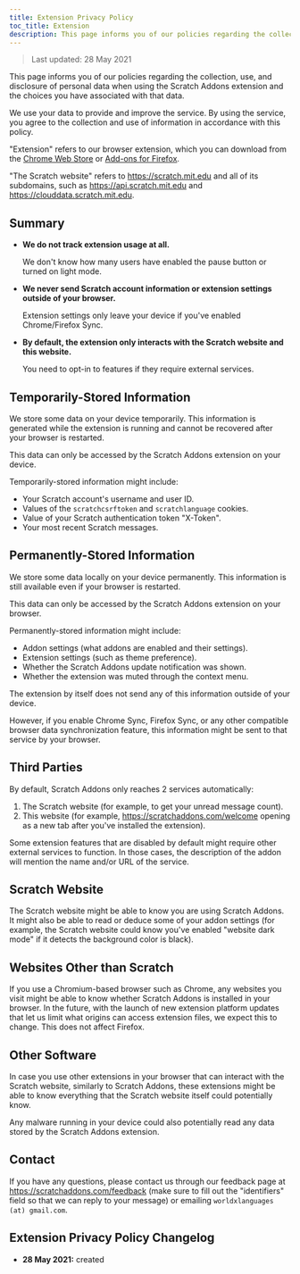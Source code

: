 ```yaml
---
title: Extension Privacy Policy
toc_title: Extension
description: This page informs you of our policies regarding the collection, use, and disclosure of personal data when using the Scratch Addons extension and the choices you have associated with that data.
---
```


> Last updated: 28 May 2021

This page informs you of our policies regarding the collection, use, and disclosure of personal data when using the Scratch Addons extension and the choices you have associated with that data.

We use your data to provide and improve the service. By using the service, you agree to the collection and use of information in accordance with this policy.

"Extension" refers to our browser extension, which you can download from the [Chrome Web Store](https://chrome.google.com/webstore/detail/fbeffbjdlemaoicjdapfpikkikjoneco) or [Add-ons for Firefox](https://addons.mozilla.org/firefox/addon/scratch-messaging-extension/).

"The Scratch website" refers to <https://scratch.mit.edu> and all of its subdomains, such as <https://api.scratch.mit.edu> and <https://clouddata.scratch.mit.edu>.  

## Summary

- **We do not track extension usage at all.**
  
  We don't know how many users have enabled the pause button or turned on light mode.

- **We never send Scratch account information or extension settings outside of your browser.**

  Extension settings only leave your device if you've enabled Chrome/Firefox Sync.

- **By default, the extension only interacts with the Scratch website and this website.**

  You need to opt-in to features if they require external services.

## Temporarily-Stored Information 

We store some data on your device temporarily. This information is generated while the extension is running and cannot be recovered after your browser is restarted. 

This data can only be accessed by the Scratch Addons extension on your device.

Temporarily-stored information might include:

- Your Scratch account's username and user ID.
- Values of the `scratchcsrftoken` and `scratchlanguage` cookies.
- Value of your Scratch authentication token "X-Token".
- Your most recent Scratch messages.

## Permanently-Stored Information

We store some data locally on your device permanently. This information is still available even if your browser is restarted. 

This data can only be accessed by the Scratch Addons extension on your browser.

Permanently-stored information might include:

- Addon settings (what addons are enabled and their settings).
- Extension settings (such as theme preference).
- Whether the Scratch Addons update notification was shown.
- Whether the extension was muted through the context menu.

The extension by itself does not send any of this information outside of your device. 

However, if you enable Chrome Sync, Firefox Sync, or any other compatible browser data synchronization feature, this information might be sent to that service by your browser.

## Third Parties

By default, Scratch Addons only reaches 2 services automatically:
1. The Scratch website (for example, to get your unread message count).
2. This website (for example, <https://scratchaddons.com/welcome> opening as a new tab after you've installed the extension).

Some extension features that are disabled by default might require other external services to function. In those cases, the description of the addon will mention the name and/or URL of the service. 

## Scratch Website

The Scratch website might be able to know you are using Scratch Addons. It might also be able to read or deduce some of your addon settings (for example, the Scratch website could know you've enabled "website dark mode" if it detects the background color is black).

## Websites Other than Scratch

If you use a Chromium-based browser such as Chrome, any websites you visit might be able to know whether Scratch Addons is installed in your browser. In the future, with the launch of new extension platform updates that let us limit what origins can access extension files, we expect this to change. This does not affect Firefox.

## Other Software

In case you use other extensions in your browser that can interact with the Scratch website, similarly to Scratch Addons, these extensions might be able to know everything that the Scratch website itself could potentially know.

Any malware running in your device could also potentially read any data stored by the Scratch Addons extension.

## Contact

If you have any questions, please contact us through our feedback page at <https://scratchaddons.com/feedback> (make sure to fill out the "identifiers" field so that we can reply to your message) or emailing `worldxlanguages (at) gmail.com`.

## Extension Privacy Policy Changelog

- **28 May 2021:** created